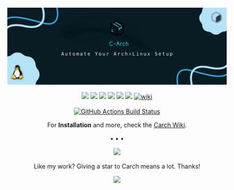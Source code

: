 ![Carch](./source/carch.webp)

<div align="center">

<img src="https://img.shields.io/github/issues/harilvfs/carch?style=for-the-badge&color=dbb6ed&logoColor=85e185&labelColor=1c1c29" /> <img src="https://img.shields.io/github/issues-pr/harilvfs/carch?style=for-the-badge&color=ef9f9c&logoColor=85e185&labelColor=1c1c29" /> <img src="https://img.shields.io/github/last-commit/harilvfs/carch?style=for-the-badge&logo=github&color=7dc4e4&logoColor=D9E0EE&labelColor=1c1c29"/> <img src="https://img.shields.io/github/stars/harilvfs/carch?style=for-the-badge&logo=apachespark&color=eed49f&logoColor=D9E0EE&labelColor=1c1c29"/> <img src="https://img.shields.io/github/forks/harilvfs/carch?style=for-the-badge&color=9dc3ea&logoColor=D9E0EE&labelColor=1c1c29" /> <img src="https://img.shields.io/github/downloads/harilvfs/carch/total?style=for-the-badge&color=e0ea9d&logoColor=D9E0EE&labelColor=171b22" /> <a href="https://harilvfs.github.io/carch/" target="_blank"><img alt="wiki" src="https://img.shields.io/badge/CARCH-WIKI-90EE90?style=for-the-badge&labelColor=1c1c29" /></a>
<br><br>
[![GitHub Actions Build Status][check]][link]
</div>

<div align="center">

For **Installation** and more, check the [Carch Wiki](https://harilvfs.github.io/carch/).


• • •


<p align="center">
<a href="https://discord.com/invite/8NJWstnUHd">
<img src="https://invidget.switchblade.xyz/8NJWstnUHd" width="300">
</a>
</p>

Like my work? Giving a star to Carch means a lot. Thanks!

<img src="https://cdn-icons-png.flaticon.com/128/4587/4587595.png" width="40" />

</div>

[check]: https://github.com/harilvfs/carch/actions/workflows/docs.yml/badge.svg
[link]: https://github.com/harilvfs/carch/actions/workflows/docs.yml
